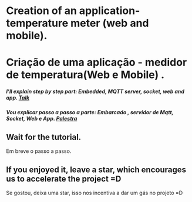 # Creation of an application-temperature meter (web and mobile).
# Criação de uma aplicação - medidor de temperatura(Web e Mobile) .

##### I'll explain step by step part: Embedded, MQTT server, socket, web and app. [Talk](https://goo.gl/meh3Vi)
##### Vou explicar passo a passo a parte: Embarcado , servidor de Mqtt, Socket, Web e App. [Palestra](https://goo.gl/meh3Vi)

Wait for the tutorial.
---
Em breve o passo a passo.

If you enjoyed it, leave a star, which encourages us to accelerate the project =D
---
Se gostou, deixa uma star, isso nos incentiva a dar um gás no projeto =D
